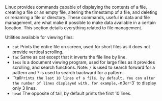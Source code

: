 Linux provides commands capable of displaying the contents of a file, creating a file or an empty file, altering the timestamp of a file, and deleting or renaming a file or directory. These commands, useful in data and file management, are what make it possible to make data available in a certain location. This section details everything related to file management.

Utilities available for viewing files:
* `cat` Prints the entire file on screen, used for short files as it does not provide vertical scrolling.
* `tac` Same as cat except that it inverts the file line by line.
* `less` Is a document viewing program, used for large files as it provides scrolling, and search functions. Note: `/` is used to search forward for a pattern and `?` is used to search backward for a pattern.
* ``tail` Prints the last 10 lines of a file, by default. You can alter the number of lines displayed with, for example, `-n3` or `-3` to display only 3 lines.
* `head` The opposite of tail, by default prints the first 10 lines.